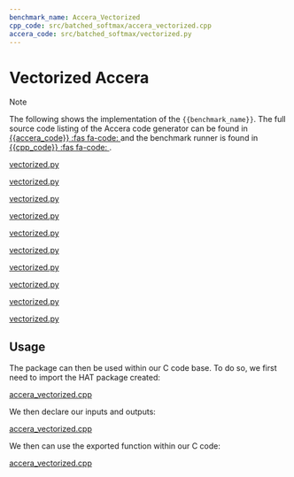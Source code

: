 ```yaml
---
benchmark_name: Accera_Vectorized
cpp_code: src/batched_softmax/accera_vectorized.cpp
accera_code: src/batched_softmax/vectorized.py
---
```

# Vectorized Accera

> [!Note]
> The following shows the implementation of the `{{benchmark_name}}`.
> The full source code listing of the Accera code generator can be found in  [{{accera_code}} :fas fa-code: ]({{accera_code}}) and the benchmark runner is found in [{{cpp_code}} :fas fa-code: ]({{cpp_code}}).
 
 

[vectorized.py](vectorized.py ':include :type=code python :fragment=import-package')

[vectorized.py](vectorized.py ':include :type=code python :fragment=declare-input-size')

[vectorized.py](vectorized.py ':include :type=code python :fragment=declare-target-dependent-properties')

[vectorized.py](vectorized.py ':include :type=code python :fragment=init')

[vectorized.py](vectorized.py ':include :type=code python :fragment=max')

[vectorized.py](vectorized.py ':include :type=code python :fragment=exp')

[vectorized.py](vectorized.py ':include :type=code python :fragment=accum')

[vectorized.py](vectorized.py ':include :type=code python :fragment=div')

[vectorized.py](vectorized.py ':include :type=code python :fragment=softmax')

[vectorized.py](vectorized.py ':include :type=code python :fragment=export-package')

## Usage

The package can then be used within our C code base.
To do so, we first need to import the HAT package created:

[accera_vectorized.cpp](accera_vectorized.cpp ':include :type=code cpp :fragment=import-hat')

We then declare our inputs and outputs:

[accera_vectorized.cpp](accera_vectorized.cpp ':include :type=code cpp :fragment=declare-io')

We then can use the exported function within our C code:

[accera_vectorized.cpp](accera_vectorized.cpp ':include :type=code cpp :fragment=use-function')
